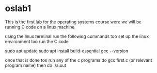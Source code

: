 # oslab1

This is the first lab for the operating systems course were we will be running C code on a linux machine

using the linux terminal run the following commands too set up the linux environment too run the C code

sudo apt update
sudo apt install build-essential
gcc --version

once that is done too run any of the c programs do
gcc first.c (or relevant program name)
then do ./a.out
